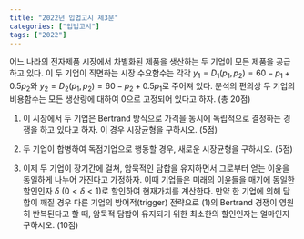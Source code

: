 ```yaml
---
title: "2022년 입법고시 제3문"
categories: ["입법고시"]
tags: ["2022"]
---
```


어느 나라의 전자제품 시장에서 차별화된 제품을 생산하는 두 기업이 모든 제품을 공급하고 있다. 이 두 기업이 직면하는 시장 수요함수는 각각 $y_1 = D_1(p_1, p_2) = 60 - p_1 + 0.5p_2$와 $y_2 = D_2(p_1, p_2) = 60 - p_2 + 0.5p_1$로 주어져 있다. 분석의 편의상 두 기업의 비용함수는 모든 생산량에 대하여 0으로 고정되어 있다고 하자. (총 20점)

1) 이 시장에서 두 기업은 Bertrand 방식으로 가격을 동시에 독립적으로 결정하는 경쟁을 하고 있다고 하자. 이 경우 시장균형을 구하시오. (5점)

2) 두 기업이 합병하여 독점기업으로 행동할 경우, 새로운 시장균형을 구하시오. (5점)

3) 이제 두 기업이 장기간에 걸쳐, 암묵적인 담합을 유지하면서 그로부터 얻는 이윤을 동일하게 나누어 가진다고 가정하자. 이때 기업들은 미래의 이윤들을 매기에 동일한 할인인자 $\delta$ ($0 < \delta < 1$)로 할인하여 현재가치를 계산한다. 만약 한 기업에 의해 담합이 깨질 경우 다른 기업의 방어적(trigger) 전략으로 (1)의 Bertrand 경쟁이 영원히 반복된다고 할 때, 암묵적 담합이 유지되기 위한 최소한의 할인인자는 얼마인지 구하시오. (10점)
